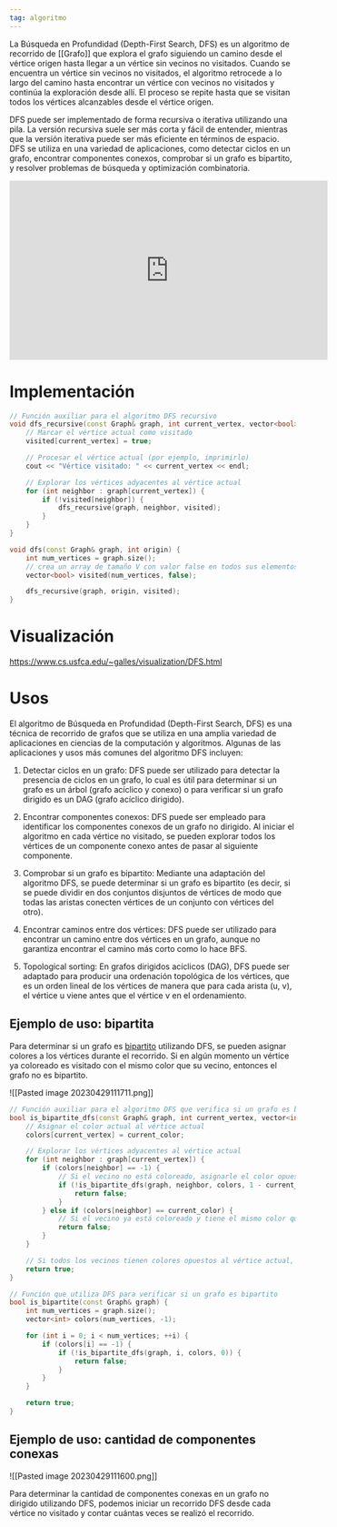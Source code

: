 ```yaml
---
tag: algoritmo
---
```


La Búsqueda en Profundidad (Depth-First Search, DFS) es un algoritmo de recorrido de [[Grafo]] que explora el grafo siguiendo un camino desde el vértice origen hasta llegar a un vértice sin vecinos no visitados. Cuando se encuentra un vértice sin vecinos no visitados, el algoritmo retrocede a lo largo del camino hasta encontrar un vértice con vecinos no visitados y continúa la exploración desde allí. El proceso se repite hasta que se visitan todos los vértices alcanzables desde el vértice origen.

DFS puede ser implementado de forma recursiva o iterativa utilizando una pila. La versión recursiva suele ser más corta y fácil de entender, mientras que la versión iterativa puede ser más eficiente en términos de espacio. DFS se utiliza en una variedad de aplicaciones, como detectar ciclos en un grafo, encontrar componentes conexos, comprobar si un grafo es bipartito, y resolver problemas de búsqueda y optimización combinatoria.

<iframe width="560" height="315" src="https://www.youtube.com/embed/NUgMa5coCoE" title="YouTube video player" frameborder="0" allow="accelerometer; autoplay; clipboard-write; encrypted-media; gyroscope; picture-in-picture; web-share" allowfullscreen></iframe>

# Implementación

```cpp
// Función auxiliar para el algoritmo DFS recursivo
void dfs_recursive(const Graph& graph, int current_vertex, vector<bool>& visited) {
    // Marcar el vértice actual como visitado
    visited[current_vertex] = true;

    // Procesar el vértice actual (por ejemplo, imprimirlo)
    cout << "Vértice visitado: " << current_vertex << endl;

    // Explorar los vértices adyacentes al vértice actual
    for (int neighbor : graph[current_vertex]) {
        if (!visited[neighbor]) {
            dfs_recursive(graph, neighbor, visited);
        }
    }
}

void dfs(const Graph& graph, int origin) {
    int num_vertices = graph.size();
    // crea un array de tamaño V con valor false en todos sus elementos
    vector<bool> visited(num_vertices, false);

    dfs_recursive(graph, origin, visited);
}
```

# Visualización

https://www.cs.usfca.edu/~galles/visualization/DFS.html

# Usos

El algoritmo de Búsqueda en Profundidad (Depth-First Search, DFS) es una técnica de recorrido de grafos que se utiliza en una amplia variedad de aplicaciones en ciencias de la computación y algoritmos. Algunas de las aplicaciones y usos más comunes del algoritmo DFS incluyen:

1.  Detectar ciclos en un grafo: DFS puede ser utilizado para detectar la presencia de ciclos en un grafo, lo cual es útil para determinar si un grafo es un árbol (grafo acíclico y conexo) o para verificar si un grafo dirigido es un DAG (grafo acíclico dirigido).

2.  Encontrar componentes conexos: DFS puede ser empleado para identificar los componentes conexos de un grafo no dirigido. Al iniciar el algoritmo en cada vértice no visitado, se pueden explorar todos los vértices de un componente conexo antes de pasar al siguiente componente.

3.  Comprobar si un grafo es bipartito: Mediante una adaptación del algoritmo DFS, se puede determinar si un grafo es bipartito (es decir, si se puede dividir en dos conjuntos disjuntos de vértices de modo que todas las aristas conecten vértices de un conjunto con vértices del otro).

4.  Encontrar caminos entre dos vértices: DFS puede ser utilizado para encontrar un camino entre dos vértices en un grafo, aunque no garantiza encontrar el camino más corto como lo hace BFS.

5.  Topological sorting: En grafos dirigidos acíclicos (DAG), DFS puede ser adaptado para producir una ordenación topológica de los vértices, que es un orden lineal de los vértices de manera que para cada arista (u, v), el vértice u viene antes que el vértice v en el ordenamiento.

## Ejemplo de uso: bipartita

Para determinar si un grafo es [bipartito](https://es.wikipedia.org/wiki/Grafo_bipartito) utilizando DFS, se pueden asignar colores a los vértices durante el recorrido. Si en algún momento un vértice ya coloreado es visitado con el mismo color que su vecino, entonces el grafo no es bipartito.

![[Pasted image 20230429111711.png]]

```cpp
// Función auxiliar para el algoritmo DFS que verifica si un grafo es bipartito
bool is_bipartite_dfs(const Graph& graph, int current_vertex, vector<int>& colors, int current_color) {
    // Asignar el color actual al vértice actual
    colors[current_vertex] = current_color;

    // Explorar los vértices adyacentes al vértice actual
    for (int neighbor : graph[current_vertex]) {
        if (colors[neighbor] == -1) {
            // Si el vecino no está coloreado, asignarle el color opuesto y continuar el recorrido
            if (!is_bipartite_dfs(graph, neighbor, colors, 1 - current_color)) {
                return false;
            }
        } else if (colors[neighbor] == current_color) {
            // Si el vecino ya está coloreado y tiene el mismo color que el vértice actual, el grafo no es bipartito
            return false;
        }
    }

    // Si todos los vecinos tienen colores opuestos al vértice actual, el grafo es bipartito hasta ahora
    return true;
}

// Función que utiliza DFS para verificar si un grafo es bipartito
bool is_bipartite(const Graph& graph) {
    int num_vertices = graph.size();
    vector<int> colors(num_vertices, -1);

    for (int i = 0; i < num_vertices; ++i) {
        if (colors[i] == -1) {
            if (!is_bipartite_dfs(graph, i, colors, 0)) {
                return false;
            }
        }
    }

    return true;
}
```

## Ejemplo de uso: cantidad de componentes conexas

![[Pasted image 20230429111600.png]]

Para determinar la cantidad de componentes conexas en un grafo no dirigido utilizando DFS, podemos iniciar un recorrido DFS desde cada vértice no visitado y contar cuántas veces se realizó el recorrido.

